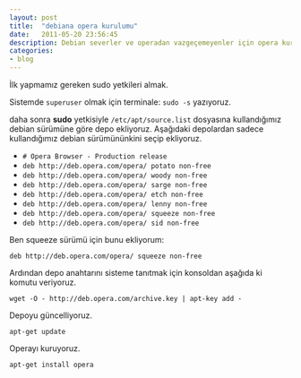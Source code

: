 ```yaml
---
layout: post
title:  "debiana opera kurulumu"
date:   2011-05-20 23:56:45
description: Debian severler ve operadan vazgeçemeyenler için opera kurulum rehberi.
categories:
- blog
---
```


İlk yapmamız gereken sudo yetkileri almak. 

Sistemde `superuser` olmak için terminale: `sudo -s` yazıyoruz.

daha sonra **sudo** yetkisiyle `/etc/apt/source.list` dosyasına kullandığımız debian sürümüne göre depo ekliyoruz. Aşağıdaki depolardan sadece kullandığımız debian sürümününkini seçip ekliyoruz.

- `# Opera Browser - Production release`
- `deb http://deb.opera.com/opera/ potato non-free`
- `deb http://deb.opera.com/opera/ woody non-free`
- `deb http://deb.opera.com/opera/ sarge non-free`
- `deb http://deb.opera.com/opera/ etch non-free`
- `deb http://deb.opera.com/opera/ lenny non-free`
- `deb http://deb.opera.com/opera/ squeeze non-free`
- `deb http://deb.opera.com/opera/ sid non-free`

Ben squeeze sürümü için bunu ekliyorum:

`deb http://deb.opera.com/opera/ squeeze non-free`

Ardından depo anahtarını sisteme tanıtmak için konsoldan aşağıda ki komutu veriyoruz.

`wget -O - http://deb.opera.com/archive.key | apt-key add -`

Depoyu güncelliyoruz.

`apt-get update`

Operayı kuruyoruz.

`apt-get install opera`








